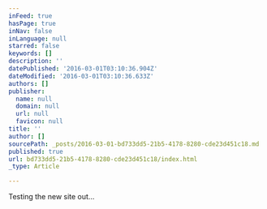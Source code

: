 ```yaml
---
inFeed: true
hasPage: true
inNav: false
inLanguage: null
starred: false
keywords: []
description: ''
datePublished: '2016-03-01T03:10:36.904Z'
dateModified: '2016-03-01T03:10:36.633Z'
authors: []
publisher:
  name: null
  domain: null
  url: null
  favicon: null
title: ''
author: []
sourcePath: _posts/2016-03-01-bd733dd5-21b5-4178-8280-cde23d451c18.md
published: true
url: bd733dd5-21b5-4178-8280-cde23d451c18/index.html
_type: Article

---
```

Testing the new site out...